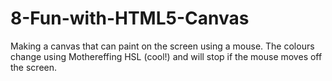 # 8-Fun-with-HTML5-Canvas
Making a canvas that can paint on the screen using a mouse.
The colours change using Mothereffing HSL (cool!) and will stop if the mouse moves off the screen.